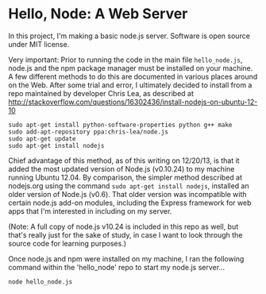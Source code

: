 Hello, Node: A Web Server
==========================

In this project, I'm making a basic node.js server. Software is open source under MIT license.

Very important: Prior to running the code in the main file `hello_node.js`, node.js and the npm package manager must be installed on your machine. A few different methods to do this are documented in various places around on the Web. After some trial and error, I ultimately decided to install from a repo maintained by developer Chris Lea, as described at http://stackoverflow.com/questions/16302436/install-nodejs-on-ubuntu-12-10

	sudo apt-get install python-software-properties python g++ make
	sudo add-apt-repository ppa:chris-lea/node.js
	sudo apt-get update
	sudo apt-get install nodejs

Chief advantage of this method, as of this writing on 12/20/13, is that it added the most updated version of Node.js (v0.10.24) to my machine running Ubuntu 12.04. By comparison, the simpler method described at nodejs.org using the command `sudo apt-get install nodejs`, installed an older version of Node.js (v0.6). That older version was incompatible with certain node.js add-on modules, including the Express framework for web apps that I'm interested in including on my server.

(Note: A full copy of node.js v10.24 is included in this repo as well, but that's really just for the sake of study, in case I want to look through the source code for learning purposes.)

Once node.js and npm were installed on my machine, I ran the following command within the 'hello_node' repo to start my node.js server...

`node hello_node.js`


